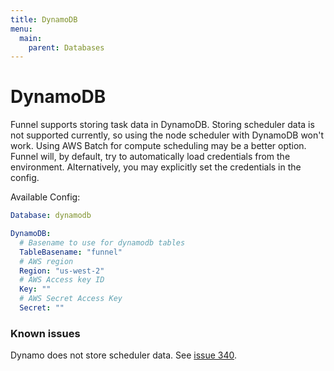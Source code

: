 ```yaml
---
title: DynamoDB
menu:
  main:
    parent: Databases
---
```


# DynamoDB

Funnel supports storing task data in DynamoDB. Storing scheduler data is not supported currently, so using the node scheduler with DynamoDB won't work. Using AWS Batch for compute scheduling may be a better option.
Funnel will, by default, try to automatically load credentials from the environment. Alternatively, you may explicitly set the credentials in the config.

Available Config:
```yaml
Database: dynamodb

DynamoDB:
  # Basename to use for dynamodb tables
  TableBasename: "funnel"
  # AWS region
  Region: "us-west-2"
  # AWS Access key ID
  Key: ""
  # AWS Secret Access Key
  Secret: ""
```

### Known issues

Dynamo does not store scheduler data. See [issue 340](https://github.com/ohsu-comp-bio/funnel/issues/340).
